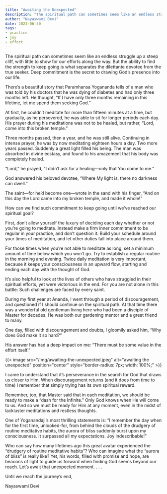 ```yaml
---
title: "Awaiting the Unexpected"
description: "The spiritual path can sometimes seem like an endless struggle up a steep cliff, with little to show for our efforts along the way. But the ability to find the strength to keep going is what separates the dilettante devotee from the true seeker. Deep commitment is the secret to drawing God’s presence into our life."
author: "Nayaswami Devi"
date: 2023-06-30
tags:
- practice
- joy
- effort
---
```


The spiritual path can sometimes seem like an endless struggle up a steep cliff, with little to show for our efforts along the way. But the ability to find the strength to keep going is what separates the dilettante devotee from the true seeker. Deep commitment is the secret to drawing God’s presence into our life.

There’s a beautiful story that Paramhansa Yogananda tells of a man who was told by his doctors that he was dying of diabetes and had only three months left. He thought, “If I have only three months remaining in this lifetime, let me spend them seeking God.”

At first, he couldn’t meditate for more than fifteen minutes at a time, but gradually, as he persevered, he was able to sit for longer periods each day. His prayer during his meditations was not to be healed, but rather, “Lord, come into this broken temple.”

Three months passed, then a year, and he was still alive. Continuing in intense prayer, he was by now meditating eighteen hours a day. Two more years passed. Suddenly a great light filled his being. The man was absorbed in divine ecstasy, and found to his amazement that his body was completely healed.

“Lord,” he prayed, “I didn’t ask for a healing—only that You come to me.”

God answered his beloved devotee, “Where My light is, there no darkness can dwell.”

The saint—for he’d become one—wrote in the sand with his finger, “And on this day the Lord came into my broken temple, and made it whole!”

How can we find such commitment to keep going until we’ve reached our spiritual goal?

First, don’t allow yourself the luxury of deciding each day whether or not you’re going to meditate. Instead make a firm inner commitment to be regular in your practice, and don’t question it. Build your schedule around your times of meditation, and let other duties fall into place around them.

For those times when you’re not able to meditate as long, set a minimum amount of time below which you won’t go. Try to establish a regular routine in the morning and evening. Twice daily meditation is very important, because it keeps your consciousness in an upward flow, starting and ending each day with the thought of God.

It’s also helpful to look at the lives of others who have struggled in their spiritual efforts, yet were victorious in the end. For you are not alone in this battle: Such challenges are faced by every saint.

During my first year at Ananda, I went through a period of discouragement, and questioned if I should continue on the spiritual path. At that time there was a wonderful old gentleman living here who had been a disciple of Master for decades. He was both our gardening mentor and a great friend to many.

One day, filled with discouragement and doubts, I gloomily asked him, “Why does God make it so hard?”

His answer has had a deep impact on me: “There must be some value in the effort itself.”

{{< image src="/img/awaiting-the-unexpected.jpeg" alt="awaiting the unexpected" position="center" style="border-radius: 7px; width: 100%;" >}}

I came to understand that it’s perseverance in the search for God that draws us closer to Him. When discouragement returns (and it does from time to time) I remember that simply trying has its own spiritual reward.

Remember, too, that Master said that in each meditation, we should be ready to make a “dash for the Infinite.” Only God knows when He will come to us. And so we must be ready for Him at any moment, even in the midst of lackluster meditations and restless thoughts.

One of Yoganandaji’s most thrilling statements is: “I remember the day when for the first time, unlooked-for, from behind the clouds of the drudgery of routine meditative habits, the aurora of bliss suddenly burst upon my consciousness. It surpassed all my expectations. Joy indescribable!”

Who can say how many lifetimes ago this great avatar experienced the “drudgery of routine meditative habits”? Who can imagine what the “aurora of bliss” is really like? Yet, his words, filled with promise and hope, are beacons of light to guide us forward when finding God seems beyond our reach. Let’s await that unexpected moment. . . .

Until we reach the journey’s end,

Nayaswami Devi
